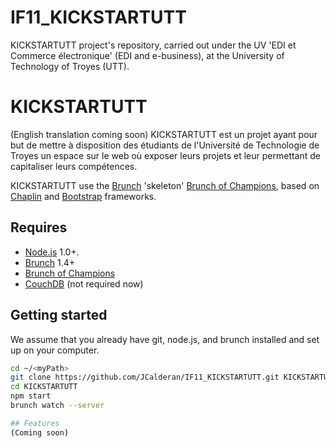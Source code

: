 IF11_KICKSTARTUTT
=================

KICKSTARTUTT project's repository, carried out under the UV 'EDI et Commerce électronique' (EDI and e-business), at the University of Technology of Troyes (UTT).

# KICKSTARTUTT
(English translation coming soon)
KICKSTARTUTT est un projet ayant pour but de mettre à disposition des étudiants de l'Université de Technologie de Troyes un espace sur le web où exposer leurs projets et leur permettant de capitaliser leurs compétences.

KICKSTARTUTT use the [Brunch](http://brunch.io) 'skeleton' [Brunch of Champions](https://github.com/simple10/brunch-of-champions), based on [Chaplin](https://github.com/chaplinjs/chaplin) and [Bootstrap](http://twitter.github.com/bootstrap) frameworks.

## Requires
- [Node.js](http://nodejs.org) 1.0+.
- [Brunch](http://brunch.io) 1.4+
- [Brunch of Champions](https://github.com/simple10/brunch-of-champions)
- [CouchDB](http://couchdb.apache.org) (not required now)

## Getting started

We assume that you already have git, node.js, and brunch installed and set up on your computer.
```bash
cd ~/<myPath>
git clone https://github.com/JCalderan/IF11_KICKSTARTUTT.git KICKSTARTUTT
cd KICKSTARTUTT
npm start
brunch watch --server

## Features
(Coming soon)
